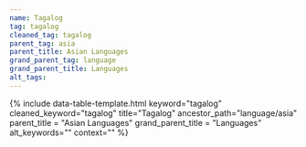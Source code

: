 ```yaml
---
name: Tagalog
tag: tagalog
cleaned_tag: tagalog
parent_tag: asia
parent_title: Asian Languages
grand_parent_tag: language
grand_parent_title: Languages
alt_tags: 
---
```


{% include data-table-template.html 
  keyword="tagalog" 
  cleaned_keyword="tagalog" 
  title="Tagalog"
  ancestor_path="language/asia" 
  parent_title = "Asian Languages"
  grand_parent_title = "Languages"
  alt_keywords=""
  context=""
%}

